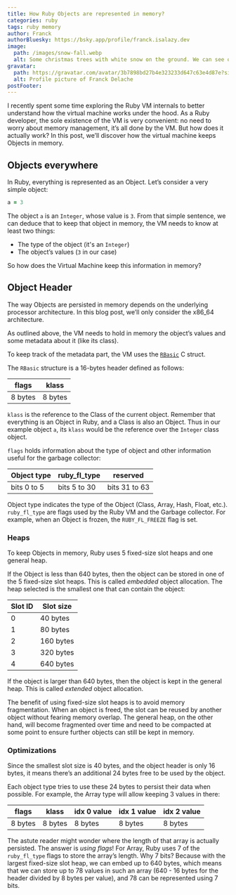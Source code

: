 ```yaml
---
title: How Ruby Objects are represented in memory?
categories: ruby
tags: ruby memory
author: Franck
authorBluesky: https://bsky.app/profile/franck.isalazy.dev
image:
  path: /images/snow-fall.webp
  alt: Some christmas trees with white snow on the ground. We can see one country ski track.
gravatar:
  path: https://gravatar.com/avatar/3b7898bd27b4e323233d647c63e4d87e?size=150
  alt: Profile picture of Franck Delache
postFooter:
---
```


I recently spent some time exploring the Ruby VM internals to better understand how the virtual machine works under the hood. As a Ruby developer, the sole existence of the VM is very convenient: no need to worry about memory management, it’s all done by the VM. But how does it actually work? In this post, we’ll discover how the virtual machine keeps Objects in memory.

## Objects everywhere

In Ruby, everything is represented as an Object. Let’s consider a very simple object:

```rb
a = 3
```

The object `a` is an `Integer`, whose value is `3`. From that simple sentence, we can deduce that to keep that object in memory, the VM needs to know at least two things:

- The type of the object (it's an `Integer`)
- The object’s values (`3` in our case)

So how does the Virtual Machine keep this information in memory?

## Object Header

The way Objects are persisted in memory depends on the underlying processor architecture. In this blog post, we’ll only consider the x86_64 architecture.

As outlined above, the VM needs to hold in memory the object’s values and some metadata about it (like its class).

To keep track of the metadata part, the VM uses the [`RBasic`](https://github.com/ruby/ruby/blob/f3491042597ebdc3b93dc658f09ee6d260bc8592/include/ruby/internal/core/rbasic.h#L63-L86) C struct.

The `RBasic` structure is a 16-bytes header defined as follows:

| flags      | klass      |
|------------|------------|
| 8 bytes    | 8 bytes    |

`klass` is the reference to the Class of the current object. Remember that everything is an Object in Ruby, and a Class is also an Object. Thus in our example object `a`, its `klass` would be the reference over the `Integer` class object.

`flags` holds information about the type of object and other information useful for the garbage collector:

| Object type    | ruby_fl_type    | reserved      |
|----------------|-----------------|---------------|
| bits 0 to 5    | bits 5 to 30    | bits 31 to 63 |

Object type indicates the type of the Object (Class, Array, Hash, Float, etc.).
`ruby_fl_type` are flags used by the Ruby VM and the Garbage collector. For example, when an Object is frozen, the `RUBY_FL_FREEZE` flag is set.

### Heaps

To keep Objects in memory, Ruby uses 5 fixed-size slot heaps and one general heap.

If the Object is less than 640 bytes, then the object can be stored in one of the 5 fixed-size slot heaps. This is called *embedded* object allocation. The heap selected is the smallest one that can contain the object:

| Slot ID | Slot size |
|---------|-----------|
| 0       | 40 bytes  |
| 1       | 80 bytes  |
| 2       | 160 bytes |
| 3       | 320 bytes |
| 4       | 640 bytes |

If the object is larger than 640 bytes, then the object is kept in the general heap. This is called *extended* object allocation.

The benefit of using fixed-size slot heaps is to avoid memory fragmentation. When an object is freed, the slot can be reused by another object without fearing memory overlap. The general heap, on the other hand, will become fragmented over time and need to be compacted at some point to ensure further objects can still be kept in memory.

### Optimizations

Since the smallest slot size is 40 bytes, and the object header is only 16 bytes, it means there’s an additional 24 bytes free to be used by the object.

Each object type tries to use these 24 bytes to persist their data when possible. For example, the Array type will allow keeping 3 values in there:

| flags      | klass      | idx 0 value | idx 1 value | idx 2 value |
|------------|------------|-------------|-------------|-------------|
| 8 bytes    | 8 bytes    | 8 bytes     | 8 bytes     | 8 bytes     |

The astute reader might wonder where the length of that array is actually persisted. The answer is *using flags*! For Array, Ruby uses 7 of the `ruby_fl_type` flags to store the array’s length. Why 7 bits? Because with the largest fixed-size slot heap, we can embed up to 640 bytes, which means that we can store up to 78 values in such an array (640 - 16 bytes for the header divided by 8 bytes per value), and 78 can be represented using 7 bits.